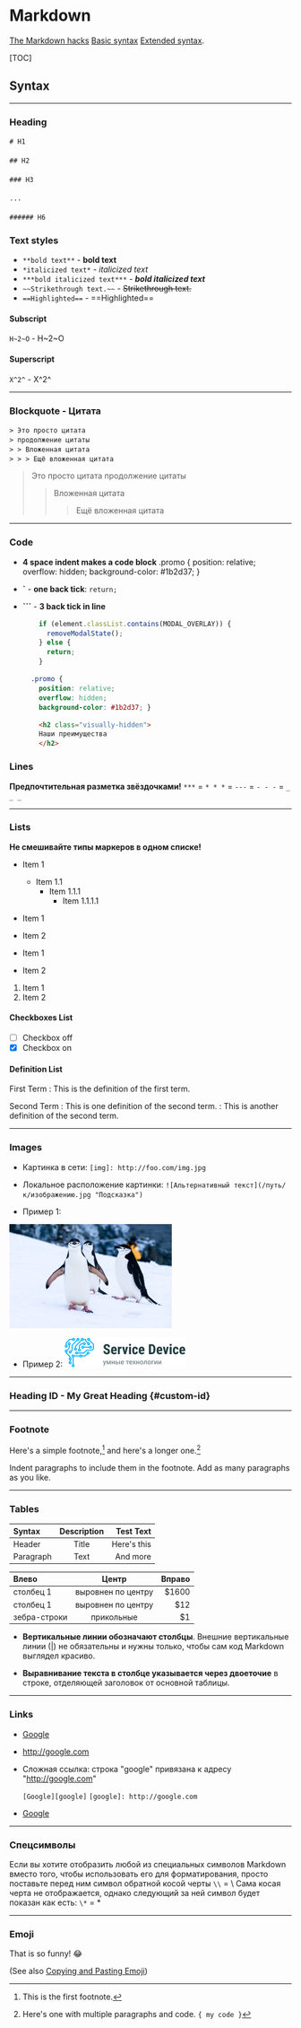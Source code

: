 # Markdown

  [The Markdown hacks](https://www.markdownguide.org/hacks/)
[Basic syntax](https://www.markdownguide.org/basic-syntax)
[Extended syntax](https://www.markdownguide.org/extended-syntax).

[TOC]

## Syntax

* * *

### Heading

```txt
# H1

## H2

### H3

...

###### H6
```

### Text styles

* `**bold text**` - **bold text**
* `*italicized text*` - *italicized text*
* `***bold italicized text***` - ***bold italicized text***
* `~~Strikethrough text.~~` - ~~Strikethrough text.~~
* `==Highlighted==` - ==Highlighted==

#### Subscript

`H~2~O` - H~2~O

#### Superscript

`X^2^` - X^2^

* * *

### Blockquote - Цитата

```txt
> Это просто цитата
> продолжение цитаты
> > Вложенная цитата
> > > Ещё вложенная цитата
```

> Это просто цитата
> продолжение цитаты
> > Вложенная цитата
> > > Ещё вложенная цитата

* * *

### Code

* **4 space indent makes a code block**
      .promo {
      position: relative;
      overflow: hidden;
      background-color: #1b2d37; }

* **\`**  - **one back tick**: `return;`

* **\`\`\`** - **3 back tick in line**

    ```js
        if (element.classList.contains(MODAL_OVERLAY)) {
          removeModalState();
        } else {
          return;
        }
    ```

    ```css
      .promo {
        position: relative;
        overflow: hidden;
        background-color: #1b2d37; }
    ```

    ```html
        <h2 class="visually-hidden">
        Наши преимущества
        </h2>
    ```

### Lines

**Предпочтительная разметка звёздочками!**
`***` = `* * *` = `---` = `- - -` = `_ _ _`
* * *

### Lists

**Не смешивайте типы маркеров в одном списке!**

* Item 1
  * Item 1.1
    * Item 1.1.1
      * Item 1.1.1.1

* Item 1
* Item 2

* Item 1
* Item 2

1. Item 1
2. Item 2

#### Checkboxes List

* [ ] Checkbox off
* [x] Checkbox on

#### Definition List

First Term
: This is the definition of the first term.

Second Term
: This is one definition of the second term.
: This is another definition of the second term.

* * *

### Images

* Картинка в сети:
  `[img]: http://foo.com/img.jpg`

* Локальное расположение картинки:
  `![Альтернативный текст](/путь/к/изображению.jpg "Подсказка")`

* Пример 1:

![Фото пингвины идут](penguins.jpg "penguins")

* Пример 2:
![Image alt text](image.png "Service Device title")

* * *

### Heading ID - My Great Heading {#custom-id}

* * *

### Footnote

Here's a simple footnote,[^1] and here's a longer one.[^bignote]

[^1]: This is the first footnote.

[^bignote]: Here's one with multiple paragraphs and code.
    `{ my code }`

Indent paragraphs to include them in the footnote.
Add as many paragraphs as you like.

* * *

### Tables

| Syntax    | Description |   Test Text |
| :-------- | :---------: | ----------: |
| Header    |    Title    | Here's this |
| Paragraph |    Text     |    And more |

| Влево        |        Центр         | Вправо |
| :----------- |  :----------------:  | ----:  |
| столбец 1    |  выровнен по центру  | $1600  |
| столбец 1    | выровнен по центру   |   $12  |
| зебра-строки |     прикольные       |    $1  |

* **Вертикальные линии обозначают столбцы**. Внешние вертикальные линии (|) не обязательны и нужны только, чтобы сам код Markdown выглядел красиво.

* **Выравнивание текста в столбце указывается через двоеточие** в строке, отделяющей заголовок от основной таблицы.

* * *

### Links

* [Google](http://google.com)
* <http://google.com>

* Сложная ссылка: строка "google" привязана к адресу "<http://google.com>"
  
  `[Google][google]`
  `[google]: http://google.com`

* [Google][google]

  [google]: http://google.com

* * *

### Спецсимволы

Если вы хотите отобразить любой из специальных символов Markdown вместо того, чтобы использовать его для форматирования, просто поставьте перед ним символ обратной косой черты
`\\` = \\
Сама косая черта не отображается, однако следующий за ней символ будет показан как есть:
`\*` = \*

* * *

### Emoji

That is so funny! :joy:

(See also [Copying and Pasting Emoji](https://www.markdownguide.org/extended-syntax/#copying-and-pasting-emoji))
